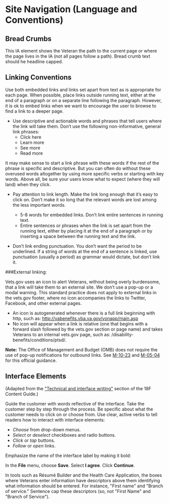 # Site Navigation (Language and Conventions)

## Bread Crumbs

This IA element shows the Veteran the path to the current page or where the page lives in the IA (not all pages follow a path). Bread crumb text should he headline capped.

## Linking Conventions
Use both embedded links and links set apart from text as is appropriate for each page. When possible, place links outside running text, either at the end of a paragraph or on a separate line following the paragraph. However, it is ok to embed links when we want to encourage the user to browse to find a link to a deeper page.

- Use descriptive and actionable words and phrases that tell users where the link will take them. Don’t use the following non-informative, general link phrases: 
  - Click here
  - Learn more
  - See more
  - Read more 

It may make sense to start a link phrase with these words if the rest of the phrase is specific and descriptive. But you can often do without these overused words altogether by using more specific verbs or starting with key words. Above all, be sure your users know what to expect (where they will land) when they click.

- Pay attention to link length. Make the link long enough that it’s easy to click on. Don’t make it so long that the relevant words are lost among the less important words.
  - 5-8 words for embedded links. Don’t link entire sentences in running text.
  - Entire sentences or phrases when the link is set apart from the running text, either by placing it at the end of a paragraph or by inserting a space between the running text and the link.
  
- Don’t link ending punctuation. You don’t want the period to be underlined. If a string of words at the end of a sentence is linked, use punctuation (usually a period) as grammar would dictate, but don’t link it.

###External linking: 

Vets.gov uses an icon to alert Veterans, without being overly burdensome, that a link will take them to an external site. We don’t use a pop-up or a modal warning. This standard practice does not apply to external links in the vets.gov footer, where no icon accompanies the links to Twitter, Facebook, and other external pages.
- An icon is autogenerated whenever there is a full link beginning with http, such as: http://vabenefits.vba.va.gov/vonapp/main.asp
- No icon will appear when a link is relative (one that begins with a forward slash followed by the vets.gov section or page name) and takes Veterans to an internal vets.gov page, such as:
/disability-benefits/conditions/ptsd/.

**Note:** The Office of Management and Budget (OMB) does not require the use of pop-up notifications for outbound links. See [M-10-23](https://www.whitehouse.gov/sites/default/files/omb/assets/memoranda_2010/m10-23.pdf) and [M-05-04](https://www.whitehouse.gov/sites/default/files/omb/memoranda/fy2005/m05-04.pdf) for this official guidance.

## Interface Elements 
(Adapted from the ["Technical and interface writing"](https://pages.18f.gov/content-guide/technical-and-interface-writing/) section of the 18F Content Guide.)

Guide the customer with words reflective of the interface. Take the customer step by step through the process. Be specific about what the customer needs to click on or choose from. Use clear, active verbs to tell readers how to interact with interface elements:

- *Choose* from drop-down menus.
- *Select* or *deselect* checkboxes and radio buttons.
- *Click* or *tap* buttons.
- *Follow* or *open* links.

Emphasize the name of the interface label by making it bold:

In the **File** menu, choose **Save**.
Select **I agree**.
Click **Continue**.

In tools such as Résumé Builder and the Health Care Application, the boxes where Veterans enter information have descriptors above them identifying what information should be entered. For instance, "First name" and "Branch of service." Sentence cap these descriptors (so, not "First Name" and "Branch of Service").
